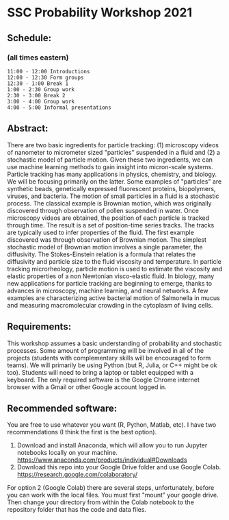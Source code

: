 # SSC Probability Workshop 2021

## Schedule:
### (all times eastern)
    11:00 - 12:00 Introductions
    12:00 - 12:30 Form groups
    12:30 - 1:00 Break 1
    1:00 - 2:30 Group work
    2:30 - 3:00 Break 2
    3:00 - 4:00 Group work
    4:00 - 5:00 Informal presentations

## Abstract:
There are two basic ingredients for particle tracking: (1) microscopy videos of nanometer to micrometer sized "particles" suspended in a fluid and (2) a stochastic model of particle motion. Given these two ingredients, we can use machine learning methods to gain insight into micron-scale systems. Particle tracking has many applications in physics, chemistry, and biology. We will be focusing primarily on the latter. Some examples of "particles" are synthetic beads, genetically expressed fluorescent proteins, biopolymers, viruses, and bacteria. The motion of small particles in a fluid is a stochastic process. The classical example is Brownian motion, which was originally discovered through observation of pollen suspended in water. Once microscopy videos are obtained, the position of each particle is tracked through time. The result is a set of position-time series tracks. The tracks are typically used to infer properties of the fluid. The first example discovered was through observation of Brownian motion. The simplest stochastic model of Brownian motion involves a single parameter, the diffusivity. The Stokes-Einstein relation is a formula that relates the diffusivity and particle size to the fluid viscosity and temperature. In particle tracking microrheology, particle motion is used to estimate the viscosity and elastic properties of a non Newtonian visco-elastic fluid. In biology, many new applications for particle tracking are beginning to emerge, thanks to advances in microscopy, machine learning, and neural networks. A few examples are characterizing active bacterial motion of Salmonella in mucus and measuring macromolecular crowding in the cytoplasm of living cells.

## Requirements: 
This workshop assumes a basic understanding of probability and stochastic processes. Some amount of programming will be involved in all of the projects (students with complementary skills will be encouraged to form teams). We will primarily be using Python (but R, Julia, or C++ might be ok too). Students will need to bring a laptop or tablet equipped with a keyboard. The only required software is the Google Chrome internet browser with a Gmail or other Google account logged in. 

## Recommended software:
You are free to use whatever you want (R, Python, Matlab, etc). I have two recommendations (I think the first is the best option).
  1. Download and install Anaconda, which will allow you to run Jupyter notebooks locally on your machine. https://www.anaconda.com/products/individual#Downloads
  2. Download this repo into your Google Drive folder and use Google Colab. https://research.google.com/colaboratory/

For option 2 (Google Colab) there are several steps, unfortunately, before you can work with the local files. You must first "mount" your google drive. Then change your directory from within the Colab notebook to the repository folder that has the code and data files.
